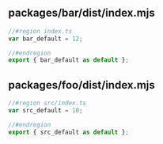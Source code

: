 ## packages/bar/dist/index.mjs

```mjs
//#region index.ts
var bar_default = 12;

//#endregion
export { bar_default as default };
```

## packages/foo/dist/index.mjs

```mjs
//#region src/index.ts
var src_default = 10;

//#endregion
export { src_default as default };
```

